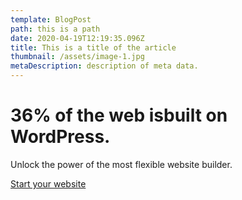 ```yaml
---
template: BlogPost
path: this is a path
date: 2020-04-19T12:19:35.096Z
title: This is a title of the article
thumbnail: /assets/image-1.jpg
metaDescription: description of meta data.
---
```

<!--StartFragment-->

# 36% of the web isbuilt on WordPress.

Unlock the power of the most flexible website builder.

[Start your website](https://wordpress.com/start/?ref=logged-out-homepage-lp)

<!--EndFragment-->
